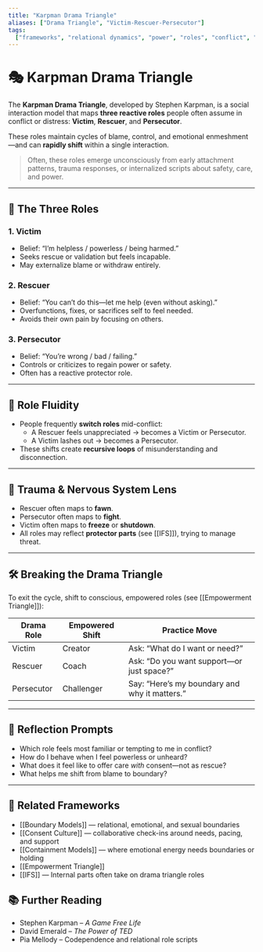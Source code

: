 ```yaml
---
title: "Karpman Drama Triangle"
aliases: ["Drama Triangle", "Victim-Rescuer-Persecutor"]
tags:
  ["frameworks", "relational dynamics", "power", "roles", "conflict", "systems"]
---
```


<!-- @format -->

# 🎭 Karpman Drama Triangle

The **Karpman Drama Triangle**, developed by Stephen Karpman, is a social interaction model that maps **three reactive roles** people often assume in conflict or distress: **Victim**, **Rescuer**, and **Persecutor**.

These roles maintain cycles of blame, control, and emotional enmeshment—and can **rapidly shift** within a single interaction.

> Often, these roles emerge unconsciously from early attachment patterns, trauma responses, or internalized scripts about safety, care, and power.

---

## 🔺 The Three Roles

### 1. **Victim**

- Belief: “I’m helpless / powerless / being harmed.”
- Seeks rescue or validation but feels incapable.
- May externalize blame or withdraw entirely.

### 2. **Rescuer**

- Belief: “You can’t do this—let me help (even without asking).”
- Overfunctions, fixes, or sacrifices self to feel needed.
- Avoids their own pain by focusing on others.

### 3. **Persecutor**

- Belief: “You’re wrong / bad / failing.”
- Controls or criticizes to regain power or safety.
- Often has a reactive protector role.

---

## 🔄 Role Fluidity

- People frequently **switch roles** mid-conflict:
  - A Rescuer feels unappreciated → becomes a Victim or Persecutor.
  - A Victim lashes out → becomes a Persecutor.
- These shifts create **recursive loops** of misunderstanding and disconnection.

---

## 🧠 Trauma & Nervous System Lens

- Rescuer often maps to **fawn**.
- Persecutor often maps to **fight**.
- Victim often maps to **freeze** or **shutdown**.
- All roles may reflect **protector parts** (see [[IFS]]), trying to manage threat.

---

## 🛠 Breaking the Drama Triangle

To exit the cycle, shift to conscious, empowered roles (see [[Empowerment Triangle]]):

| Drama Role | Empowered Shift | Practice Move                                 |
| ---------- | --------------- | --------------------------------------------- |
| Victim     | Creator         | Ask: “What do I want or need?”                |
| Rescuer    | Coach           | Ask: “Do you want support—or just space?”     |
| Persecutor | Challenger      | Say: “Here’s my boundary and why it matters.” |

---

## 💬 Reflection Prompts

- Which role feels most familiar or tempting to me in conflict?
- How do I behave when I feel powerless or unheard?
- What does it feel like to offer care _with_ consent—not as rescue?
- What helps me shift from blame to boundary?

---

## 🔗 Related Frameworks

- [[Boundary Models]] — relational, emotional, and sexual boundaries
- [[Consent Culture]] — collaborative check-ins around needs, pacing, and support
- [[Containment Models]] — where emotional energy needs boundaries or holding
- [[Empowerment Triangle]]
- [[IFS]] — Internal parts often take on drama triangle roles

## 📚 Further Reading

- Stephen Karpman – _A Game Free Life_
- David Emerald – _The Power of TED_
- Pia Mellody – Codependence and relational role scripts
